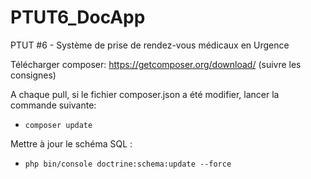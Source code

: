 # PTUT6_DocApp
PTUT #6 - Système de prise de rendez-vous médicaux en Urgence

Télécharger composer:
https://getcomposer.org/download/ (suivre les consignes)

A chaque pull, si le fichier composer.json a été modifier, lancer la commande suivante:
- `composer update`

Mettre à jour le schéma SQL :
- `php bin/console doctrine:schema:update --force`